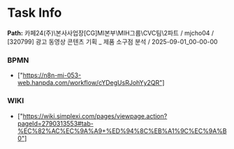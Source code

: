 # Task Info

**Path:** 카페24(주)\본사사업장\[CG]MI본부\MIH그룹\CVC팀\2파트 / mjcho04 / [320799] 광고 동영상 콘텐츠 기획 _ 제품 소구점 분석 / 2025-09-01_00-00-00

### BPMN
- ["https://n8n-mi-053-web.hanpda.com/workflow/cYDegUsRJohYy2QR"]

### WIKI
- ["https://wiki.simplexi.com/pages/viewpage.action?pageId=2790313553#tab-%EC%82%AC%EC%9A%A9+%ED%94%8C%EB%A1%9C%EC%9A%B0"]

